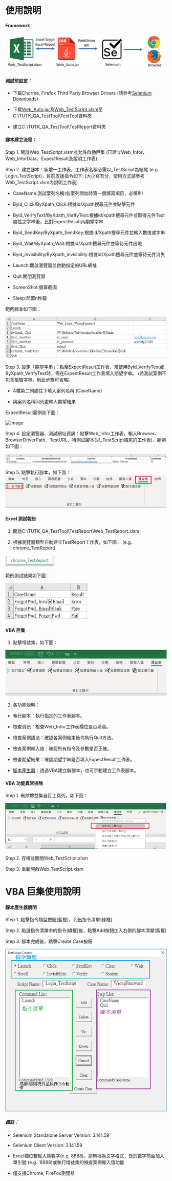 # 使用說明

#### Framework
![image](https://github.com/Gilleschen/Web_Auto_Testing/blob/master/picture/framework.png)


#### 測試前設定：

* 下載Chorme, Firefox Third Party Browser Drivers (請參考<a href="http://www.seleniumhq.org/download/">Selenium Downloads</a>)

* 下載<a href="https://github.com/Gilleschen/Web_Auto_Testing/raw/master/Web_Auto.jar">Web_Auto.jar</a>及<a href="https://github.com/Gilleschen/Web_Auto_Testing/raw/master/Web_TestScrpit.xlsm">Web_TestScript.xlsm</a>至C:\TUTK_QA_TestTool\TestTool資料夾

* 建立C:\TUTK_QA_TestTool\TestReport資料夾


#### 腳本建立流程：

Step 1. 開啟Web_TestScript.xlsm並允許啟動巨集 (已建立Web_Infor、Web_InforData、ExpectResult及說明工作表)

Step 2. 建立腳本：新增一工作表，工作表名稱必需以_TestScript為結尾 (e.g. Login_TestScript)，目前支援指令如下: (大小寫有分，使用方式請參考Web_TestScript.xlsm內說明工作表)

* CaseName:測試案列名稱(各案列開始時第一個填寫項目，必填!!!)

* Byid_Click/ByXpath_Click:根據id/Xpath搜尋元件並點擊元件

* Byid_VerifyText/ByXpath_VerifyText:根據id/xpath搜尋元件並取得元件Text屬性之字串後，比對ExpectResult內期望字串

* Byid_SendKey/ByXpath_SendKey:根據id/Xpath搜尋元件並輸入數值或字串

* Byid_Wait/ByXpath_Wait:根據id/Xpath搜尋元件並等待元件出現
        
* Byid_invisibility/ByXpath_invisibility:根據id/Xpath搜尋元件並等待元件消失

* Launch:開啟瀏覽器並啟動指定的URL網址

* Quit:關閉瀏覽器

* ScreenShot:螢幕截圖

* Sleep:閒置n秒鐘
  
範例腳本如下圖：

![image](https://github.com/Gilleschen/Web_Auto_Testing/blob/master/picture/Script_example.PNG)

Step 3. 設定「期望字串」：點擊ExpectResult工作表，當使用Byid_VerifyText或ByXpath_VerifyText時，需在ExpectResult工作表填入期望字串。 (若測試案例不包含檢驗字串，則此步驟可省略)

* A欄第二列處往下填入案列名稱 (CaseName)
        
* 與案列名稱同列處輸入期望結果
        
 ExpectResult範例如下圖：
 
 ![image](https://github.com/Gilleschen/Android_invoke_excel/blob/master/picture/Result_example.PNG)
 
Step 4. 設定瀏覽器、測試網址資訊：點擊Web_Infor工作表，輸入Browser、BrowserDriverPath、TestURL、待測試腳本(以_TestScript結尾的工作表)，範例如下圖：

![image](https://github.com/Gilleschen/Web_Auto_Testing/blob/master/picture/web_infor.PNG)

Step 5. 點擊執行腳本，如下圖：
![image](https://github.com/Gilleschen/Web_Auto_Testing/blob/master/picture/RunScript.png)

#### Excel 測試報告

1. 開啟C:\TUTK_QA_TestTool\TestReport\Web_TestReport.xlsm

2. 根據瀏覽器類型自動建立TestReport工作表，如下圖： (e.g. chrome_TestReport)

![image](https://github.com/Gilleschen/Web_Auto_Testing/blob/master/picture/report.PNG)

範例測試結果如下圖：

![image](https://github.com/Gilleschen/Web_Auto_Testing/blob/master/picture/TestResult.PNG)
  

#### VBA 巨集

1. 點擊增益集，如下圖：

![image](https://github.com/Gilleschen/Web_Auto_Testing/blob/master/picture/functions.PNG)

2. 各功能說明：

* 執行腳本：執行指定的工作表腳本。

* 檢查資訊：檢查Web_Infor工作表欄位是否填寫。
        
* 檢查案例語法：確認各案例結束後均執行Quit方法。
        
* 檢查案例輸入值：確認所有指令及參數是否正確。
        
* 檢查期望結果：確認期望字串是否填入ExpectResult工作表。

* [腳本產生器](#scriptcreater)：透過VBA建立新腳本，也可手動建立工作表腳本。

#### VBA 功能異常排除

Step 1. 刪除增益集自訂工具列，如下圖：
        
![image](https://github.com/Gilleschen/Web_Auto_Testing/blob/master/picture/trobuleshotting.png)
        
Step 2. 存檔並關閉Web_TestScript.xlsm
        
Step 3. 重新開啟Web_TestScript.xlsm

# VBA 巨集使用說明

<a name="scriptcreater"/>

#### 腳本產生器說明 

Step 1. 點擊指令類型按鈕(藍框)，列出指令清單(綠框)

Step 2. 點選指令清單中的指令(綠框)後，點擊Add按鈕加入右側的腳本清單(紫框)

Step 3. 腳本完成後，點擊Create Case按鈕

![image](https://github.com/Gilleschen/Web_Auto_Testing/blob/master/picture/ScriptCreater.png)

##### 備註：

* Selenium Standalone Server Version: 3.141.59

* Selenium Client Version: 3.141.59

* Excel欄位若輸入純數字(e.g. 8888)，請轉換為文字格式，皆於數字前面加入單引號 (e.g. '8888)或執行增益集的檢查案例輸入值功能

* 僅支援Chrome, FireFox瀏覽器
